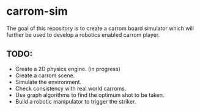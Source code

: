 # carrom-sim

The goal of this repository is to create a carrom board simulator which will further be used to develop a robotics enabled carrom player.

## TODO:
- Create a 2D physics engine.   (in progress)
- Create a carrom scene.
- Simulate the environment.
- Check consistency with real world carroms.
- Use graph algorithms to find the optimum shot to be taken.
- Build a robotic manipulator to trigger the striker.
